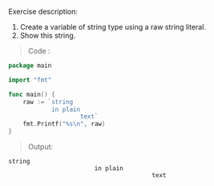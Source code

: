 Exercise description:

1. Create a variable of string type using a raw string literal.
2. Show this string.

> Code :
```go
package main

import "fmt"

func main() {
	raw := `string 
			in plain
					text`
	fmt.Printf("%s\n", raw)
}

```

> Output:
```console
string 
                        in plain
                                        text
```
